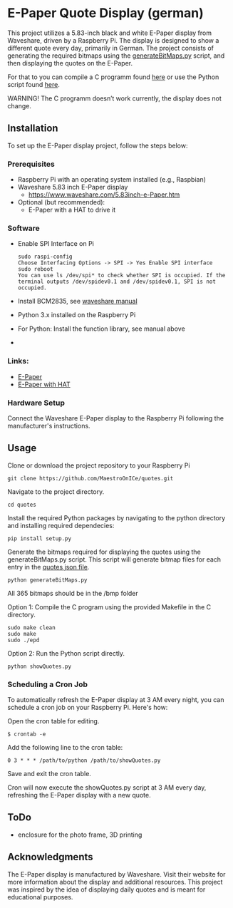 # E-Paper Quote Display (german)
This project utilizes a 5.83-inch black and white E-Paper display from Waveshare, driven by a Raspberry Pi.
The display is designed to show a different quote every day, primarily in German. The project consists of generating the required bitmaps using the [generateBitMaps.py](./python/scripts/generateBitMap.py) script, and then displaying the quotes on the E-Paper. 

For that to you can compile a C programm found [here](./c/src/main.c) or use the Python script found [here](./python/scripts/showQuotes.py).

WARNING! The C programm doesn’t work currently, the display does not change.

## Installation

To set up the E-Paper display project, follow the steps below:
### Prerequisites

- Raspberry Pi with an operating system installed (e.g., Raspbian)
- Waveshare 5.83 inch E-Paper display
    - https://www.waveshare.com/5.83inch-e-Paper.htm
- Optional (but recommended):
    - E-Paper with a HAT to drive it

### Software
- Enable SPI Interface on Pi

      sudo raspi-config
      Choose Interfacing Options -> SPI -> Yes Enable SPI interface
      sudo reboot
      You can use ls /dev/spi* to check whether SPI is occupied. If the terminal outputs /dev/spidev0.1 and /dev/spidev0.1, SPI is not occupied.
- Install BCM2835, see [waveshare manual]( https://www.waveshare.com/wiki/5.83inch_e-Paper_HAT_Manual#C)
- Python 3.x installed on the Raspberry Pi
- For Python: Install the function library, see manual above
- 
### Links:

  - [E-Paper](https://www.waveshare.com/5.83inch-e-Paper.htm)
  - [E-Paper with HAT](https://www.waveshare.com/5.83inch-e-paper-hat.htm)

### Hardware Setup

Connect the Waveshare E-Paper display to the Raspberry Pi following the manufacturer's instructions.

## Usage

Clone or download the project repository to your Raspberry Pi

    git clone https://github.com/MaestroOnICe/quotes.git

Navigate to the project directory.

    cd quotes

Install the required Python packages by navigating to the python directory and installing required dependecies:

    pip install setup.py

Generate the bitmaps required for displaying the quotes using the generateBitMaps.py script. This script will generate bitmap files for each entry in the [quotes json file](./wise.json).

    python generateBitMaps.py

All 365 bitmaps should be in the /bmp folder

Option 1: Compile the C program using the provided Makefile in the C directory.

    sudo make clean
    sudo make
    sudo ./epd

Option 2: Run the Python script directly.

    python showQuotes.py

### Scheduling a Cron Job

To automatically refresh the E-Paper display at 3 AM every night, you can schedule a cron job on your Raspberry Pi. Here's how:

Open the cron table for editing.

    $ crontab -e

Add the following line to the cron table:


    0 3 * * * /path/to/python /path/to/showQuotes.py

Save and exit the cron table.

Cron will now execute the showQuotes.py script at 3 AM every day, refreshing the E-Paper display with a new quote.

## ToDo

  - enclosure for the photo frame, 3D printing

## Acknowledgments

The E-Paper display is manufactured by Waveshare. Visit their website for more information about the display and additional resources.
This project was inspired by the idea of displaying daily quotes and is meant for educational purposes.